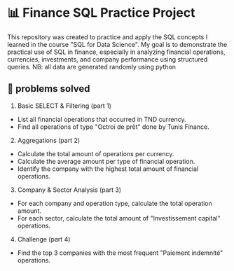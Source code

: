 # 📊 Finance SQL Practice Project
This repository was created to practice and apply the SQL concepts I learned in the course "SQL for Data Science".
My goal is to demonstrate the practical use of SQL in finance, especially in analyzing financial operations, currencies, investments, and company performance using structured queries.
NB: all data are generated randomly using python
## 📁 problems solved
 1) Basic SELECT & Filtering (part 1)  
- List all financial operations that occurred in TND currency.  
- Find all operations of type "Octroi de prêt" done by Tunis Finance.

2) Aggregations (part 2)  
- Calculate the total amount of operations per currency.  
- Calculate the average amount per type of financial operation.  
- Identify the company with the highest total amount of financial operations.

3) Company & Sector Analysis (part 3)  
- For each company and operation type, calculate the total operation amount.  
- For each sector, calculate the total amount of "Investissement capital" operations.

4) Challenge (part 4)  
- Find the top 3 companies with the most frequent "Paiement indemnité" operations.




